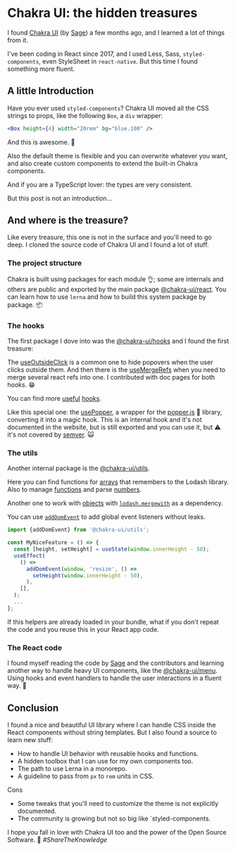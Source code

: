 # Chakra UI: the hidden treasures

I found [Chakra UI](https://github.com/chakra-ui/chakra-ui) (by [Sage](https://github.com/readme/segun-adebayo)) a few months ago, and I learned a lot of things from it.

I've been coding in React since 2017, and I used Less, Sass, `styled-components`, even StyleSheet in `react-native`. But this time I found something more fluent.

## A little Introduction

Have you ever used `styled-components`? Chakra UI moved all the CSS strings to props, like the following `Box`, a `div` wrapper:

```jsx
<Box height={4} width="20rem" bg="blue.100" />
```

And this is awesome. 🤩

Also the default theme is flexible and you can overwrite whatever you want, and also create custom components to extend the built-in Chakra components.

And if you are a TypeScript lover: the types are very consistent.

But this post is not an introduction...

## And where is the treasure?

Like every treasure, this one is not in the surface and you'll need to go deep. I cloned the source code of Chakra UI and I found a lot of stuff.

### The project structure

Chakra is built using packages for each module 👌; some are internals and others are public and exported by the main package [@chakra-ui/react](https://www.npmjs.com/package/@chakra-ui/react). You can learn how to use `lerna` and how to build this system package by package. 📦

### The hooks

The first package I dove into was the [@chakra-ui/hooks](https://github.com/chakra-ui/chakra-ui/tree/main/packages/hooks) and I found the first treasure:

The [useOutsideClick](https://chakra-ui.com/docs/hooks/use-outside-click) is a common one to hide popovers when the user clicks outside them. And then there is the [useMergeRefs](https://chakra-ui.com/docs/hooks/use-merge-refs) when you need to merge several react refs into one. I contributed with doc pages for both hooks. 😁

You can find more [useful](https://github.com/chakra-ui/chakra-ui/blob/main/packages/hooks/src/use-const.ts) [hooks](https://github.com/chakra-ui/chakra-ui/blob/main/packages/hooks/src/use-why-update.ts).

Like this special one: the [usePopper](https://github.com/chakra-ui/chakra-ui/blob/main/packages/popper/README.md), a wrapper for the [popper.js](https://popper.js.org/) 🍿 library, converting it into a magic hook. This is an internal hook and it's not documented in the website, but is still exported and you can use it, but ⚠️ it's not covered by [semver](https://semver.org/). 🙀

### The utils

Another internal package is the [@chakra-ui/utils](https://github.com/chakra-ui/chakra-ui/tree/main/packages/utils).

Here you can find functions for [arrays](https://github.com/chakra-ui/chakra-ui/blob/main/packages/utils/src/array.ts) that remembers to the Lodash library. Also to manage [functions](https://github.com/chakra-ui/chakra-ui/blob/main/packages/utils/src/function.ts) and parse [numbers](https://github.com/chakra-ui/chakra-ui/blob/main/packages/utils/src/number.ts).

Another one to work with [objects](https://github.com/chakra-ui/chakra-ui/blob/main/packages/utils/src/object.ts) with [`lodash.mergewith`](https://www.npmjs.com/package/lodash.mergewith) as a dependency.

You can use [`addDomEvent`](https://github.com/chakra-ui/chakra-ui/blob/main/packages/utils/src/dom.ts#L41) to add global event listeners without leaks.

```jsx
import {addDomEvent} from '@chakra-ui/utils';

const MyNiceFeature = () => {
  const [height, setHeight] = useState(window.innerHeight - 50);
  useEffect(
    () =>
      addDomEvent(window, 'resize', () =>
        setHeight(window.innerHeight - 50),
      ),
    [],
  );
  ...
};
```

If this helpers are already loaded in your bundle, what if you don't repeat the code and you reuse this in your React app code.

### The React code

I found myself reading the code by [Sage](https://github.com/readme/segun-adebayo) and the contributors and learning another way to handle heavy UI components, like the [@chakra-ui/menu](https://github.com/chakra-ui/chakra-ui/tree/main/packages/menu). Using hooks and event handlers to handle the user interactions in a fluent way. 🤯

## Conclusion

I found a nice and beautiful UI library where I can handle CSS inside the React components without string templates. But I also found a source to learn new stuff:

* How to handle UI behavior with reusable hooks and functions.
* A hidden toolbox that I can use for my own components too.
* The path to use Lerna in a monorepo.
* A guideline to pass from `px` to `rem` units in CSS.

Cons

* Some tweaks that you'll need to customize the theme is not explicitly documented.
* The community is growing but not so big like `styled-components.

I hope you fall in love with Chakra UI too and the power of the Open Source Software. 🥰 *#ShareTheKnowledge*
